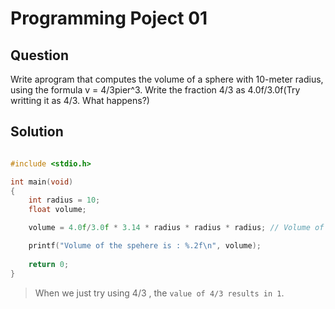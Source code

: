 # Programming Poject 01

## Question 

Write aprogram that computes the volume of a sphere with 10-meter radius, using the formula v = 4/3pier^3.
Write the fraction 4/3 as 4.0f/3.0f(Try writting it as 4/3. What happens?)


## Solution

```c

#include <stdio.h>

int main(void)
{
    int radius = 10;
    float volume;

    volume = 4.0f/3.0f * 3.14 * radius * radius * radius; // Volume of sphere = 4/3 * pie * r^3

    printf("Volume of the spehere is : %.2f\n", volume);
    
    return 0;
}
```
> When we just try using 4/3 , the `value of 4/3 results in 1`.
